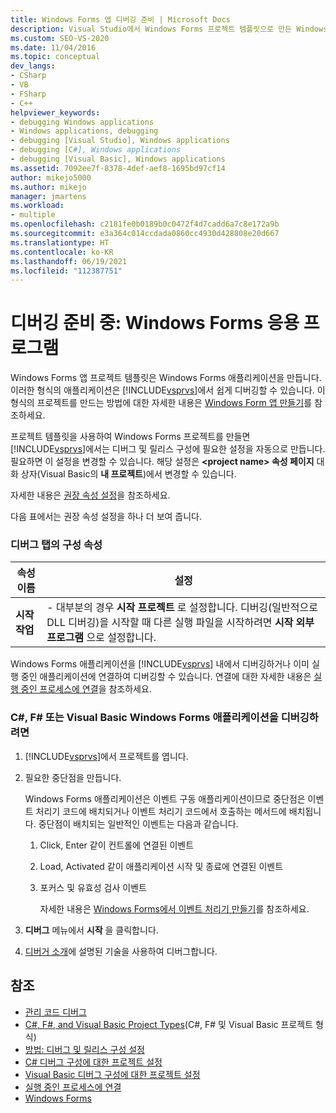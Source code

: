 ```yaml
---
title: Windows Forms 앱 디버깅 준비 | Microsoft Docs
description: Visual Studio에서 Windows Forms 프로젝트 템플릿으로 만든 Windows Forms 애플리케이션을 디버그하기 위한 준비 단계를 수행합니다.
ms.custom: SEO-VS-2020
ms.date: 11/04/2016
ms.topic: conceptual
dev_langs:
- CSharp
- VB
- FSharp
- C++
helpviewer_keywords:
- debugging Windows applications
- Windows applications, debugging
- debugging [Visual Studio], Windows applications
- debugging [C#], Windows applications
- debugging [Visual Basic], Windows applications
ms.assetid: 7092ee7f-8378-4def-aef8-1695bd97cf14
author: mikejo5000
ms.author: mikejo
manager: jmartens
ms.workload:
- multiple
ms.openlocfilehash: c2181fe0b0189b0c0472f4d7cadd6a7c8e172a9b
ms.sourcegitcommit: e3a364c014ccdada0860cc4930d428808e20d667
ms.translationtype: HT
ms.contentlocale: ko-KR
ms.lasthandoff: 06/19/2021
ms.locfileid: "112387751"
---
```

# <a name="debugging-preparation-windows-forms-applications"></a>디버깅 준비 중: Windows Forms 응용 프로그램

Windows Forms 앱 프로젝트 템플릿은 Windows Forms 애플리케이션을 만듭니다. 이러한 형식의 애플리케이션은 [!INCLUDE[vsprvs](../code-quality/includes/vsprvs_md.md)]에서 쉽게 디버깅할 수 있습니다. 이 형식의 프로젝트를 만드는 방법에 대한 자세한 내용은 [Windows Form 앱 만들기](../ide/create-csharp-winform-visual-studio.md)를 참조하세요.

 프로젝트 템플릿을 사용하여 Windows Forms 프로젝트를 만들면 [!INCLUDE[vsprvs](../code-quality/includes/vsprvs_md.md)]에서는 디버그 및 릴리스 구성에 필요한 설정을 자동으로 만듭니다. 필요하면 이 설정을 변경할 수 있습니다. 해당 설정은 **\<project name> 속성 페이지** 대화 상자(Visual Basic의 **내 프로젝트**)에서 변경할 수 있습니다.

 자세한 내용은 [권장 속성 설정](../debugger/managed-debugging-recommended-property-settings.md)을 참조하세요.

 다음 표에서는 권장 속성 설정을 하나 더 보여 줍니다.

### <a name="configuration-properties-in-debug-tab"></a>디버그 탭의 구성 속성

|**속성 이름**|**설정**|
|-----------------------|-----------------|
|**시작 작업**|-   대부분의 경우 **시작 프로젝트** 로 설정합니다. 디버깅(일반적으로 DLL 디버깅)을 시작할 때 다른 실행 파일을 시작하려면 **시작 외부 프로그램** 으로 설정합니다.|

 Windows Forms 애플리케이션을 [!INCLUDE[vsprvs](../code-quality/includes/vsprvs_md.md)] 내에서 디버깅하거나 이미 실행 중인 애플리케이션에 연결하여 디버깅할 수 있습니다. 연결에 대한 자세한 내용은 [실행 중인 프로세스에 연결](../debugger/attach-to-running-processes-with-the-visual-studio-debugger.md)을 참조하세요.

### <a name="to-debug-a-c-f-or-visual-basic-windows-forms-application"></a>C#, F# 또는 Visual Basic Windows Forms 애플리케이션을 디버깅하려면

1. [!INCLUDE[vsprvs](../code-quality/includes/vsprvs_md.md)]에서 프로젝트를 엽니다.

2. 필요한 중단점을 만듭니다.

    Windows Forms 애플리케이션은 이벤트 구동 애플리케이션이므로 중단점은 이벤트 처리기 코드에 배치되거나 이벤트 처리기 코드에서 호출하는 메서드에 배치됩니다. 중단점이 배치되는 일반적인 이벤트는 다음과 같습니다.

   1. Click, Enter 같이 컨트롤에 연결된 이벤트

   2. Load, Activated 같이 애플리케이션 시작 및 종료에 연결된 이벤트

   3. 포커스 및 유효성 검사 이벤트

      자세한 내용은 [Windows Forms에서 이벤트 처리기 만들기](/dotnet/framework/winforms/creating-event-handlers-in-windows-forms)를 참조하세요.

3. **디버그** 메뉴에서 **시작** 을 클릭합니다.

4. [디버거 소개](../debugger/debugger-feature-tour.md)에 설명된 기술을 사용하여 디버그합니다.

## <a name="see-also"></a>참조
- [관리 코드 디버그](../debugger/debugging-managed-code.md)
- [C#, F#, and Visual Basic Project Types](../debugger/debugging-preparation-csharp-f-hash-and-visual-basic-project-types.md)(C#, F# 및 Visual Basic 프로젝트 형식)
- [방법: 디버그 및 릴리스 구성 설정](../debugger/how-to-set-debug-and-release-configurations.md)
- [C# 디버그 구성에 대한 프로젝트 설정](../debugger/project-settings-for-csharp-debug-configurations.md)
- [Visual Basic 디버그 구성에 대한 프로젝트 설정](../debugger/project-settings-for-a-visual-basic-debug-configuration.md)
- [실행 중인 프로세스에 연결](../debugger/attach-to-running-processes-with-the-visual-studio-debugger.md)
- [Windows Forms](/dotnet/framework/winforms/index)